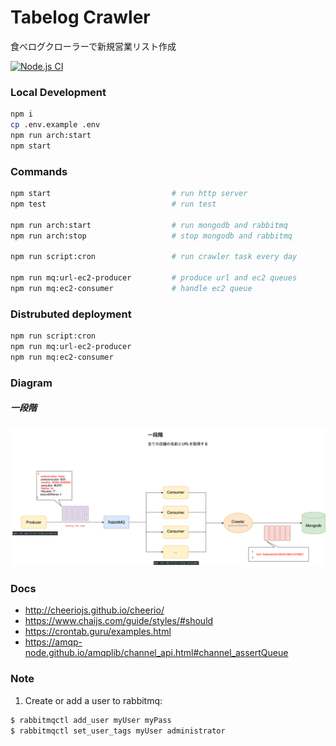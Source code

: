 # Tabelog Crawler

食べログクローラーで新規営業リスト作成

[![Node.js CI](https://github.com/yoshidashingo/tabelog-crawler/actions/workflows/node.js.yml/badge.svg)](https://github.com/yoshidashingo/tabelog-crawler/actions/workflows/node.js.yml)

### Local Development

```sh
npm i
cp .env.example .env
npm run arch:start
npm start
```

### Commands

```sh
npm start                           # run http server
npm test                            # run test

npm run arch:start                  # run mongodb and rabbitmq
npm run arch:stop                   # stop mongodb and rabbitmq

npm run script:cron                 # run crawler task every day

npm run mq:url-ec2-producer         # produce url and ec2 queues
npm run mq:ec2-consumer             # handle ec2 queue
```

### Distrubuted deployment

```sh
npm run script:cron
npm run mq:url-ec2-producer
npm run mq:ec2-consumer

```

### Diagram

##### 一段階

![](./assets/first-step-diagram.svg)

### Docs

-   http://cheeriojs.github.io/cheerio/
-   https://www.chaijs.com/guide/styles/#should
-   https://crontab.guru/examples.html
-   https://amqp-node.github.io/amqplib/channel_api.html#channel_assertQueue

### Note

1. Create or add a user to rabbitmq:

```sh
$ rabbitmqctl add_user myUser myPass
$ rabbitmqctl set_user_tags myUser administrator
```
